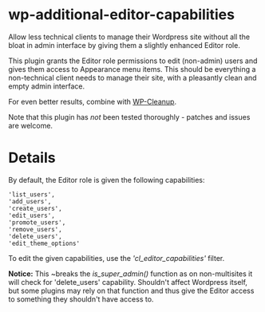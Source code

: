 wp-additional-editor-capabilities
=================================

Allow less technical clients to manage their Wordpress site without all the bloat in admin interface by giving them a slightly enhanced Editor role.

This plugin grants the Editor role permissions to edit (non-admin) users and gives them access to Appearance menu items. This should be everything a non-technical client needs to manage their site, with a pleasantly clean and empty admin interface.

For even better results, combine with [WP-Cleanup](https://github.com/codelight-eu/wp-cleanup).

Note that this plugin has *not* been tested thoroughly - patches and issues are welcome.

Details
=======

By default, the Editor role is given the following capabilities:


```
'list_users',
'add_users',
'create_users',
'edit_users',
'promote_users',
'remove_users',
'delete_users',
'edit_theme_options'
```

To edit the given capabilities, use the _'cl_editor_capabilities'_ filter.

**Notice:** This ~breaks the *is_super_admin()* function as on non-multisites it will check for 'delete_users' capability. Shouldn't affect Wordpress itself, but some plugins may rely on that function and thus give the Editor access to something they shouldn't have access to.